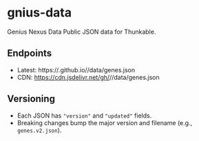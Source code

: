 # gnius-data
Genius Nexus Data
Public JSON data for Thunkable.

## Endpoints
- Latest: https://<username>.github.io/<repo>/data/genes.json
- CDN:    https://cdn.jsdelivr.net/gh/<username>/<repo>/data/genes.json

## Versioning
- Each JSON has `"version"` and `"updated"` fields.
- Breaking changes bump the major version and filename (e.g., `genes.v2.json`).
